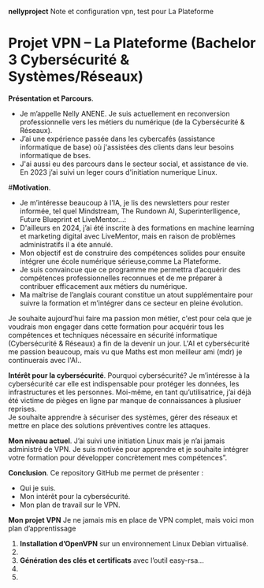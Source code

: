 **nellyproject**
Note et configuration vpn, test pour La Plateforme
# Projet VPN – La Plateforme (Bachelor 3 Cybersécurité & Systèmes/Réseaux)

**Présentation et Parcours**.
- Je m’appelle Nelly ANENE. Je suis actuellement en reconversion professionnelle vers les métiers du numérique (de la Cybersécurité & Réseaux).  
- J’ai une expérience passée dans les cybercafés (assistance informatique de base) où j'assistées des clients dans leur besoins informatique de bses.
- J'ai aussi eu des parcours dans le secteur social, et assistance de vie. En 2023 j’ai suivi un leger cours d'initiation numerique Linux.

#**Motivation**.
- Je m’intéresse beaucoup à l’IA, je lis des newsletters pour rester informée, tel quel Mindstream, The Rundown AI, Superinterlligence, Future Blueprint et LiveMentor...:
- D'ailleurs en 2024, j’ai été inscrite à des formations en machine learning et marketing digital avec LiveMentor, mais en raison de problèmes administratifs il a éte annulé.
- Mon objectif est de construire des compétences solides pour ensuite intégrer une école numérique sérieuse,comme La Plateforme.
- Je suis convaincue que ce programme me permettra d’acquérir des compétences professionnelles reconnues et de me préparer à contribuer efficacement aux métiers du numérique. 
- Ma maîtrise de l’anglais courant constitue un atout supplémentaire pour suivre la formation et m’intégrer dans ce secteur en pleine évolution.

Je souhaite aujourd’hui faire ma passion mon métier, c'est pour cela que je voudrais mon engager dans cette formation pour acquérir tous les compétences et techniques nécessaire en sécurité informatique (Cybersécurité & Réseaux) a fin de la devenir un jour. L'AI et cybersécurité me passion beaucoup, mais vu que Maths est mon meilleur ami (mdr) je continuerais avec l'AI.. 

**Intérêt pour la cybersécurité**.
Pourquoi cybersécurité? Je m’intéresse à la cybersécurité car elle est indispensable pour protéger les données, les infrastructures et les personnes. 
Moi-même, en tant qu’utilisatrice, j’ai déjà été victime de pièges en ligne par manque de connaissances à plusiuer reprises.  
Je souhaite apprendre à sécuriser des systèmes, gérer des réseaux et mettre en place des solutions préventives contre les attaques.  

**Mon niveau actuel**. 
J’ai suivi une initiation Linux mais je n’ai jamais administré de VPN.
Je suis motivée pour apprendre et je souhaite intégrer votre formation pour développer concrètement mes compétences”.

**Conclusion**.
Ce repository GitHub me permet de présenter :
- Qui je suis.  
- Mon intérêt pour la cybersécurité.  
- Mon plan de travail sur le VPN.
  
**Mon projet VPN**
Je ne jamais mis en place de VPN complet, mais voici mon plan d’apprentissage

1. **Installation d’OpenVPN** sur un environnement Linux Debian virtualisé.
2. 
3. **Génération des clés et certificats** avec l’outil easy-rsa...
4. 
5. 
